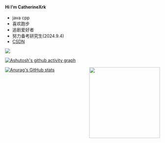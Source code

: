 


#### Hi I’m CatherineXrk

* java cpp
* 喜欢跑步
* 追剧爱好者
* 努力备考研究生(2024.9.4)
* [CSDN](https://blog.csdn.net/RogersX?spm=1000.2115.3001.5343)

![](https://raw.githubusercontent.com/CatherineXrk/CatherineXrk/main/dist/github-contribution-grid-snake.svg)

[![Ashutosh's github activity graph](https://github-readme-activity-graph-CatherineXrk.vercel.app/graph?username=CatherineXrk&theme=github-light)](https://github.com/ashutosh00710/github-readme-activity-graph)


<img align='right' src="https://media.giphy.com/media/M9gbBd9nbDrOTu1Mqx/giphy.gif" width="230">

[![Anurag's GitHub stats](https://github-readme-stats.vercel.app/api?username=CatherineXrk)](https://github.com/anuraghazra/github-readme-stats)
